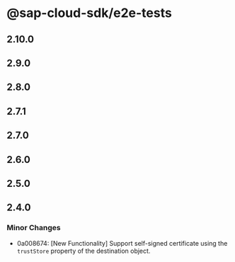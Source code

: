 # @sap-cloud-sdk/e2e-tests

## 2.10.0

## 2.9.0

## 2.8.0

## 2.7.1

## 2.7.0

## 2.6.0

## 2.5.0

## 2.4.0

### Minor Changes

- 0a008674: [New Functionality] Support self-signed certificate using the `trustStore` property of the destination object.
